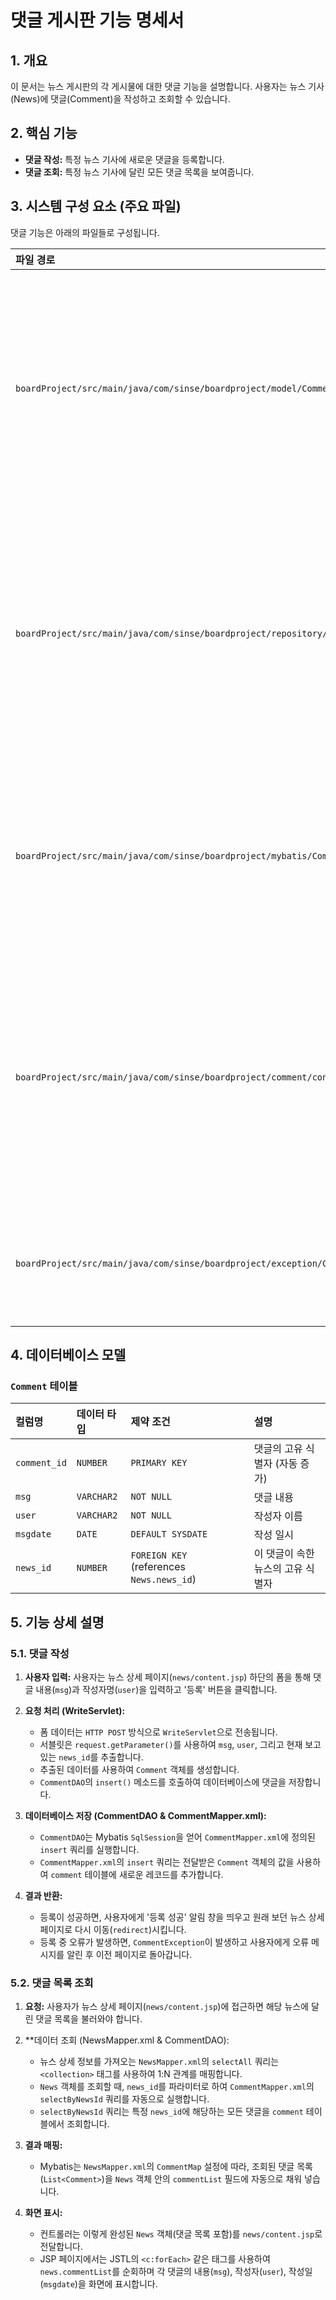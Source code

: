 # 댓글 게시판 기능 명세서

## 1. 개요

이 문서는 뉴스 게시판의 각 게시물에 대한 댓글 기능을 설명합니다. 사용자는 뉴스 기사(News)에 댓글(Comment)을 작성하고 조회할 수 있습니다.

## 2. 핵심 기능

-   **댓글 작성:** 특정 뉴스 기사에 새로운 댓글을 등록합니다.
-   **댓글 조회:** 특정 뉴스 기사에 달린 모든 댓글 목록을 보여줍니다.

## 3. 시스템 구성 요소 (주요 파일)

댓글 기능은 아래의 파일들로 구성됩니다.

| 파일 경로                                                                                             | 설명                                                                                                                                                                                          |
| :---------------------------------------------------------------------------------------------------- | :-------------------------------------------------------------------------------------------------------------------------------------------------------------------------------------------- |
| `boardProject/src/main/java/com/sinse/boardproject/model/Comment.java`                                | **데이터 모델(DTO):** 댓글의 데이터 구조를 정의하는 자바 클래스입니다. `comment_id`, `msg`, `user`, `msgdate` 필드와 함께 어떤 뉴스(`News`)에 속해있는지를 나타내는 `News` 객체를 포함합니다.         |
| `boardProject/src/main/java/com/sinse/boardproject/repository/CommentDAO.java`                        | **데이터 접근 객체(DAO):** 데이터베이스의 `comment` 테이블에 접근하여 CRUD(생성, 조회, 수정, 삭제) 작업을 수행하는 클래스입니다. Mybatis `SqlSession`을 사용하여 쿼리를 실행합니다.                 |
| `boardProject/src/main/java/com/sinse/boardproject/mybatis/CommentMapper.xml`                         | **Mybatis 매퍼:** 댓글 기능에 필요한 SQL 쿼리를 XML 형태로 정의한 파일입니다. `CommentDAO`에서 이 파일에 정의된 쿼리를 호출하여 사용합니다.                                                       |
| `boardProject/src/main/java/com/sinse/boardproject/comment/controller/WriteServlet.java`              | **컨트롤러(Servlet):** 사용자의 댓글 작성 요청(`HTTP POST`)을 받아 처리하는 서블릿입니다. 요청 파라미터를 읽어 `Comment` 객체를 생성하고 `CommentDAO`를 통해 데이터베이스에 저장합니다.             |
| `boardProject/src/main/java/com/sinse/boardproject/exception/CommentException.java`                   | **예외 처리:** 댓글 기능 수행 중 발생하는 예외를 처리하기 위한 사용자 정의 예외 클래스입니다.                                                                                                     |

## 4. 데이터베이스 모델

### `Comment` 테이블

| 컬럼명      | 데이터 타입 | 제약 조건      | 설명                                   |
| :---------- | :---------- | :------------- | :------------------------------------- |
| `comment_id`| `NUMBER`    | `PRIMARY KEY`  | 댓글의 고유 식별자 (자동 증가)         |
| `msg`       | `VARCHAR2`  | `NOT NULL`     | 댓글 내용                              |
| `user`      | `VARCHAR2`  | `NOT NULL`     | 작성자 이름                            |
| `msgdate`   | `DATE`      | `DEFAULT SYSDATE` | 작성 일시                              |
| `news_id`   | `NUMBER`    | `FOREIGN KEY` (references `News.news_id`) | 이 댓글이 속한 뉴스의 고유 식별자      |

## 5. 기능 상세 설명

### 5.1. 댓글 작성

1.  **사용자 입력:** 사용자는 뉴스 상세 페이지(`news/content.jsp`) 하단의 폼을 통해 댓글 내용(`msg`)과 작성자명(`user`)을 입력하고 '등록' 버튼을 클릭합니다.

2.  **요청 처리 (WriteServlet):**
    -   폼 데이터는 `HTTP POST` 방식으로 `WriteServlet`으로 전송됩니다.
    -   서블릿은 `request.getParameter()`를 사용하여 `msg`, `user`, 그리고 현재 보고 있는 `news_id`를 추출합니다.
    -   추출된 데이터를 사용하여 `Comment` 객체를 생성합니다.
    -   `CommentDAO`의 `insert()` 메소드를 호출하여 데이터베이스에 댓글을 저장합니다.

3.  **데이터베이스 저장 (CommentDAO & CommentMapper.xml):**
    -   `CommentDAO`는 Mybatis `SqlSession`을 얻어 `CommentMapper.xml`에 정의된 `insert` 쿼리를 실행합니다.
    -   `CommentMapper.xml`의 `insert` 쿼리는 전달받은 `Comment` 객체의 값을 사용하여 `comment` 테이블에 새로운 레코드를 추가합니다.

4.  **결과 반환:**
    -   등록이 성공하면, 사용자에게 '등록 성공' 알림 창을 띄우고 원래 보던 뉴스 상세 페이지로 다시 이동(`redirect`)시킵니다.
    -   등록 중 오류가 발생하면, `CommentException`이 발생하고 사용자에게 오류 메시지를 알린 후 이전 페이지로 돌아갑니다.

### 5.2. 댓글 목록 조회

1.  **요청:** 사용자가 뉴스 상세 페이지(`news/content.jsp`)에 접근하면 해당 뉴스에 달린 댓글 목록을 불러와야 합니다.

2.  **데이터 조회 (NewsMapper.xml & CommentDAO):
    -   뉴스 상세 정보를 가져오는 `NewsMapper.xml`의 `selectAll` 쿼리는 `<collection>` 태그를 사용하여 1:N 관계를 매핑합니다.
    -   `News` 객체를 조회할 때, `news_id`를 파라미터로 하여 `CommentMapper.xml`의 `selectByNewsId` 쿼리를 자동으로 실행합니다.
    -   `selectByNewsId` 쿼리는 특정 `news_id`에 해당하는 모든 댓글을 `comment` 테이블에서 조회합니다.

3.  **결과 매핑:**
    -   Mybatis는 `NewsMapper.xml`의 `CommentMap` 설정에 따라, 조회된 댓글 목록(`List<Comment>`)을 `News` 객체 안의 `commentList` 필드에 자동으로 채워 넣습니다.

4.  **화면 표시:**
    -   컨트롤러는 이렇게 완성된 `News` 객체(댓글 목록 포함)를 `news/content.jsp`로 전달합니다.
    -   JSP 페이지에서는 JSTL의 `<c:forEach>` 같은 태그를 사용하여 `news.commentList`를 순회하며 각 댓글의 내용(`msg`), 작성자(`user`), 작성일(`msgdate`)을 화면에 표시합니다.
